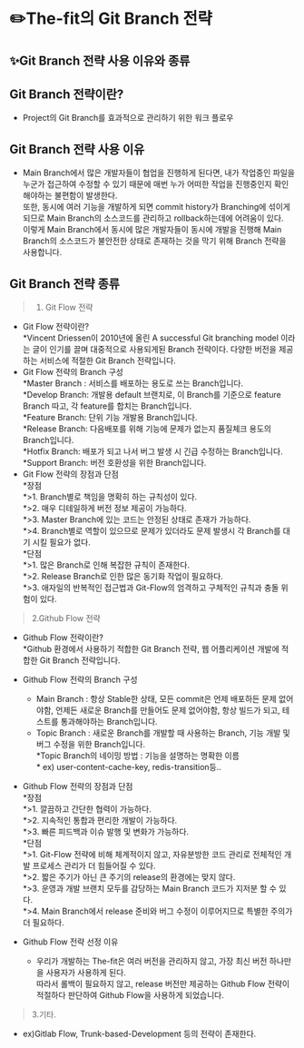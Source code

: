 # :pencil2:The-fit의 Git Branch 전략 

## :sparkles:Git Branch 전략 사용 이유와 종류

## Git Branch 전략이란?
* Project의 Git Branch를 효과적으로 관리하기 위한 워크 플로우 <br>

## Git Branch 전략 사용 이유
* Main Branch에서 많은 개발자들이 협업을 진행하게 된다면, 내가 작업중인 파일을 누군가 접근하여 수정할 수 있기 때문에 매번 누가 어떠한 작업을 진행중인지 확인해야하는 불편함이 발생한다.<br>
또한, 동시에 여러 기능을 개발하게 되면 commit history가 Branching에 섞이게 되므로 Main Branch의 소스코드를 관리하고 rollback하는데에 어려움이 있다.<br>
이렇게 Main Branch에서 동시에 많은 개발자들이 동시에 개발을 진행해 Main Branch의 소스코드가 불안전한 상태로 존재하는 것을 막기 위해 Branch 전략을 사용합니다.<br>

## Git Branch 전략 종류
>1. Git Flow 전략 <br>
* Git Flow 전략이란? <br>
	*Vincent Driessen이 2010년에 올린 A successful Git branching model 이라는 글이 인기를 끌며 대중적으로 사용되게된 Branch 전략이다. 다양한 버전을 제공하는 서비스에 적절한 Git Branch 전략입니다.<br>
* Git Flow 전략의 Branch 구성<br>
	*Master Branch : 서비스를 배포하는 용도로 쓰는 Branch입니다.<br>
	*Develop Branch: 개발용 default 브랜치로, 이 Branch를 기준으로 feature Branch 따고, 각 feature를 합치는 Branch입니다.<br>
	*Feature Branch: 단위 기능 개발용 Branch입니다.<br>
	*Release Branch: 다음배포를 위해 기능에 문제가 없는지 품질체크 용도의 Branch입니다.<br>
	*Hotfix Branch: 배포가 되고 나서 버그 발생 시 긴급 수정하는 Branch입니다.<br>
	*Support Branch: 버전 호환성을 위한 Branch입니다.<br>
* Git Flow 전략의 장점과 단점<br>
	*장점 <br>
		*>1. Branch별로 책임을 명확히 하는 규칙성이 있다.<br>
		*>2. 매우 디테일하게 버전 정보 제공이 가능하다.<br>
		*>3. Master Branch에 있는 코드는 안정된 상태로 존재가 가능하다.<br>
		*>4. Branch별로 역할이 있으므로 문제가 있더라도 문제 발생시 각 Branch를 대기 시킬 필요가 없다.<br>
	*단점<br>
		*>1. 많은 Branch로 인해 복잡한 규칙이 존재한다.<br>
		*>2. Release Branch로 인한 많은 동기화 작업이 필요하다.<br>
		*>3. 애자일의 반복적인 접근법과 Git-Flow의 엄격하고 구체적인 규칙과 충돌 위험이 있다.<br>
 

>2.Github Flow 전략 <br>
* Github Flow 전략이란?<br>
	*Github 환경에서 사용하기 적합한 Git Branch 전략, 웹 어플리케이션 개발에 적합한 Git Branch 전략입니다.<br>
* Github Flow 전략의 Branch 구성<br>
	* Main Branch : 항상 Stable한 상태, 모든 commit은 언제 배포하든 문제 없어야함, 언제든 새로운 Branch를 만들어도 문제 없어야함, 항상 빌드가 되고, 테스트를 통과해야하는 Branch입니다.<br>
	* Topic Branch : 새로운 Branch를 개발할 때 사용하는 Branch, 기능 개발 및 버그 수정을 위한 Branch입니다.<br>
		*Topic Branch의 네이밍 방법 : 기능을 설명하는 명확한 이름 <br>
			* ex) user-content-cache-key, redis-transition등.. <br>

* Github Flow 전략의 장점과 단점<br>
	*장점<br>
		*>1. 깔끔하고 간단한 협력이 가능하다.<br>
		*>2. 지속적인 통합과 편리한 개발이 가능하다.<br>
		*>3. 빠른 피드백과 이슈 발행 및 변화가 가능하다. <br>
	*단점<br>
		*>1. Git-Flow 전략에 비해 체계적이지 않고, 자유분방한 코드 관리로 전체적인 개발 프로세스 관리가 더 힘들어질 수 있다.<br>
		*>2. 짧은 주기가 아닌 큰 주기의 release의 환경에는 맞지 않다.<br>
		*>3. 운영과 개발 브랜치 모두를 감당하는 Main Branch 코드가 지저분 할 수 있다. <br>
		*>4. Main Branch에서 release 준비와 버그 수정이 이루어지므로 특별한 주의가 더 필요하다.<br>	

* Github Flow 전략 선정 이유<br>
    * 우리가 개발하는 The-fit은 여러 버전을 관리하지 않고, 가장 최신 버전 하나만을 사용자가 사용하게 된다.<br>따라서 롤백이 필요하지 않고, release 버전만 제공하는 Github Flow 전략이 적절하다 판단하여 Github Flow을 사용하게 되었습니다.<br>

>3.기타.<br>
* ex)Gitlab Flow, Trunk-based-Development 등의 전략이 존재한다.<br>










